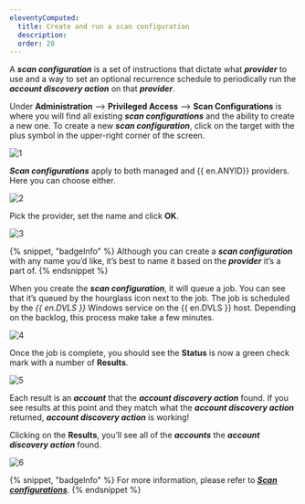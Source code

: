 ```yaml
---
eleventyComputed:
  title: Create and run a scan configuration
  description: 
  order: 20
---
```


A ***scan configuration*** is a set of instructions that dictate what ***provider*** to use and a way to set an optional recurrence schedule to periodically run the ***account discovery action*** on that ***provider***.

Under **Administration** —> **Privileged Access** —> **Scan Configurations** is where you will find all existing ***scan configurations*** and the ability to create a new one. To create a new ***scan configuration***, click on the target with the plus symbol in the upper-right corner of the screen.

![1](<image link here>)

***Scan configurations*** apply to both managed and {{ en.ANYID}} providers. Here you can choose either.

![2](<image link here>)

Pick the provider, set the name and click **OK**.

![3](<image link here>)

{% snippet, "badgeInfo" %}
Although you can create a ***scan configuration*** with any name you’d like, it’s best to name it based on the ***provider*** it’s a part of.
{% endsnippet %}

When you create the ***scan configuration***, it will queue a job. You can see that it’s queued by the hourglass icon next to the job. The job is scheduled by the *{{ en.DVLS }}* Windows service on the {{ en.DVLS }} host. Depending on the backlog, this process make take a few minutes.

![4](<image link here>)

Once the job is complete, you should see the **Status** is now a green check mark with a number of **Results**.

![5](<image link here>)

Each result is an ***account*** that the ***account discovery action*** found. If you see results at this point and they match what the ***account discovery action*** returned, ***account discovery action*** is working!

Clicking on the **Results**, you’ll see all of the ***accounts*** the ***account discovery action*** found.

![6](<image link here>)

{% snippet, "badgeInfo" %}
For more information, please refer to [***Scan configurations***](/pam/scan-configurations/).
{% endsnippet %}
